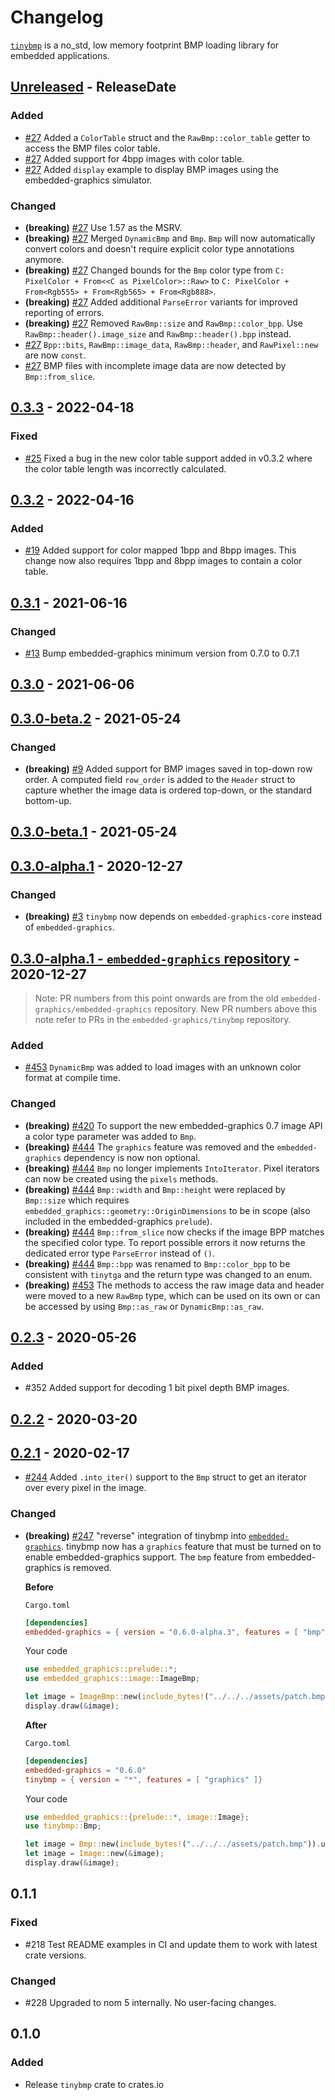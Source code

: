 # Changelog

[`tinybmp`](https://crates.io/crates/tinybmp) is a no_std, low memory footprint BMP loading library for embedded applications.

<!-- next-header -->

## [Unreleased] - ReleaseDate

### Added

- [#27](https://github.com/embedded-graphics/tinybmp/pull/27) Added a `ColorTable` struct and the `RawBmp::color_table` getter to access the BMP files color table.
- [#27](https://github.com/embedded-graphics/tinybmp/pull/27) Added support for 4bpp images with color table.
- [#27](https://github.com/embedded-graphics/tinybmp/pull/27) Added `display` example to display BMP images using the embedded-graphics simulator.

### Changed

- **(breaking)** [#27](https://github.com/embedded-graphics/tinybmp/pull/27) Use 1.57 as the MSRV.
- **(breaking)** [#27](https://github.com/embedded-graphics/tinybmp/pull/27) Merged `DynamicBmp` and `Bmp`. `Bmp` will now automatically convert colors and doesn't require explicit color type annotations anymore.
- **(breaking)** [#27](https://github.com/embedded-graphics/tinybmp/pull/27) Changed bounds for the `Bmp` color type from `C: PixelColor + From<<C as PixelColor>::Raw>` to `C: PixelColor + From<Rgb555> + From<Rgb565> + From<Rgb888>`.
- **(breaking)** [#27](https://github.com/embedded-graphics/tinybmp/pull/27) Added additional `ParseError` variants for improved reporting of errors.
- **(breaking)** [#27](https://github.com/embedded-graphics/tinybmp/pull/27) Removed `RawBmp::size` and `RawBmp::color_bpp`. Use `RawBmp::header().image_size` and `RawBmp::header().bpp` instead.
- [#27](https://github.com/embedded-graphics/tinybmp/pull/27) `Bpp::bits`, `RawBmp::image_data`, `RawBmp::header`, and `RawPixel::new` are now `const`.
- [#27](https://github.com/embedded-graphics/tinybmp/pull/27) BMP files with incomplete image data are now detected by `Bmp::from_slice`.

## [0.3.3] - 2022-04-18

### Fixed

- [#25](https://github.com/embedded-graphics/tinybmp/pull/25) Fixed a bug in the new color table support added in v0.3.2 where the color table length was incorrectly calculated.

## [0.3.2] - 2022-04-16

### Added

- [#19](https://github.com/embedded-graphics/tinybmp/pull/19) Added support for color mapped 1bpp and 8bpp images. This change now also requires 1bpp and 8bpp images to contain a color table.

## [0.3.1] - 2021-06-16

### Changed

- [#13](https://github.com/embedded-graphics/tinybmp/pull/13) Bump embedded-graphics minimum version from 0.7.0 to 0.7.1

## [0.3.0] - 2021-06-06

## [0.3.0-beta.2] - 2021-05-24

### Changed

- **(breaking)** [#9](https://github.com/embedded-graphics/tinybmp/pull/9) Added support for BMP images saved in top-down row order. A computed field `row_order` is added to the `Header` struct to capture whether the image data is ordered top-down, or the standard bottom-up.

## [0.3.0-beta.1] - 2021-05-24

## [0.3.0-alpha.1] - 2020-12-27

### Changed

- **(breaking)** [#3](https://github.com/embedded-graphics/tinybmp/pull/3) `tinybmp` now depends on `embedded-graphics-core` instead of `embedded-graphics`.

## [0.3.0-alpha.1 - `embedded-graphics` repository] - 2020-12-27

> Note: PR numbers from this point onwards are from the old `embedded-graphics/embedded-graphics` repository. New PR numbers above this note refer to PRs in the `embedded-graphics/tinybmp` repository.

### Added

- [#453](https://github.com/embedded-graphics/embedded-graphics/pull/453) `DynamicBmp` was added to load images with an unknown color format at compile time.

### Changed

- **(breaking)** [#420](https://github.com/embedded-graphics/embedded-graphics/pull/420) To support the new embedded-graphics 0.7 image API a color type parameter was added to `Bmp`.
- **(breaking)** [#444](https://github.com/embedded-graphics/embedded-graphics/pull/444) The `graphics` feature was removed and the `embedded-graphics` dependency is now non optional.
- **(breaking)** [#444](https://github.com/embedded-graphics/embedded-graphics/pull/444) `Bmp` no longer implements `IntoIterator`. Pixel iterators can now be created using the `pixels` methods.
- **(breaking)** [#444](https://github.com/embedded-graphics/embedded-graphics/pull/444) `Bmp::width` and `Bmp::height` were replaced by `Bmp::size` which requires `embedded_graphics::geometry::OriginDimensions` to be in scope (also included in the embedded-graphics `prelude`).
- **(breaking)** [#444](https://github.com/embedded-graphics/embedded-graphics/pull/444) `Bmp::from_slice` now checks if the image BPP matches the specified color type. To report possible errors it now returns the dedicated error type `ParseError` instead of `()`.
- **(breaking)** [#444](https://github.com/embedded-graphics/embedded-graphics/pull/444) `Bmp::bpp` was renamed to `Bmp::color_bpp` to be consistent with `tinytga` and the return type was changed to an enum.
- **(breaking)** [#453](https://github.com/embedded-graphics/embedded-graphics/pull/453) The methods to access the raw image data and header were moved to a new `RawBmp` type, which can be used on its own or can be accessed by using `Bmp::as_raw` or `DynamicBmp::as_raw`.

## [0.2.3] - 2020-05-26

### Added

- #352 Added support for decoding 1 bit pixel depth BMP images.

## [0.2.2] - 2020-03-20

## [0.2.1] - 2020-02-17

- [#244](https://github.com/embedded-graphics/embedded-graphics/pull/244) Added `.into_iter()` support to the `Bmp` struct to get an iterator over every pixel in the image.

### Changed

- **(breaking)** [#247](https://github.com/embedded-graphics/embedded-graphics/pull/247) "reverse" integration of tinybmp into [`embedded-graphics`](https://crates.io/crates/embedded-graphics). tinybmp now has a `graphics` feature that must be turned on to enable embedded-graphics support. The `bmp` feature from embedded-graphics is removed.

  **Before**

  `Cargo.toml`

  ```toml
  [dependencies]
  embedded-graphics = { version = "0.6.0-alpha.3", features = [ "bmp" ]}
  ```

  Your code

  ```rust
  use embedded_graphics::prelude::*;
  use embedded_graphics::image::ImageBmp;

  let image = ImageBmp::new(include_bytes!("../../../assets/patch.bmp")).unwrap();
  display.draw(&image);
  ```

  **After**

  `Cargo.toml`

  ```toml
  [dependencies]
  embedded-graphics = "0.6.0"
  tinybmp = { version = "*", features = [ "graphics" ]}
  ```

  Your code

  ```rust
  use embedded_graphics::{prelude::*, image::Image};
  use tinybmp::Bmp;

  let image = Bmp::new(include_bytes!("../../../assets/patch.bmp")).unwrap();
  let image = Image::new(&image);
  display.draw(&image);
  ```

## 0.1.1

### Fixed

- #218 Test README examples in CI and update them to work with latest crate versions.

### Changed

- #228 Upgraded to nom 5 internally. No user-facing changes.

## 0.1.0

### Added

- Release `tinybmp` crate to crates.io

<!-- next-url -->
[unreleased]: https://github.com/embedded-graphics/tinybmp/compare/v0.3.3...HEAD
[0.3.3]: https://github.com/embedded-graphics/tinybmp/compare/v0.3.2...v0.3.3
[0.3.2]: https://github.com/embedded-graphics/tinybmp/compare/v0.3.1...v0.3.2

[0.3.1]: https://github.com/embedded-graphics/tinybmp/compare/v0.3.0...v0.3.1
[0.3.0]: https://github.com/embedded-graphics/tinybmp/compare/v0.3.0-beta.2...v0.3.0
[0.3.0-beta.2]: https://github.com/embedded-graphics/tinybmp/compare/v0.3.0-beta.1...v0.3.0-beta.2
[0.3.0-beta.1]: https://github.com/embedded-graphics/tinybmp/compare/v0.3.0-alpha.1...v0.3.0-beta.1
[0.3.0-alpha.1]: https://github.com/embedded-graphics/tinybmp/compare/after-split...v0.3.0-alpha.1
[0.3.0-alpha.1 - `embedded-graphics` repository]: https://github.com/embedded-graphics/embedded-graphics/compare/tinybmp-v0.2.3...before-split
[0.2.3]: https://github.com/embedded-graphics/embedded-graphics/compare/tinybmp-v0.2.2...tinybmp-v0.2.3
[0.2.2]: https://github.com/embedded-graphics/embedded-graphics/compare/tinybmp-v0.2.0...tinybmp-v0.2.2
[0.2.1]: https://github.com/embedded-graphics/embedded-graphics/compare/tinybmp-v0.1.1...tinybmp-v0.2.1
